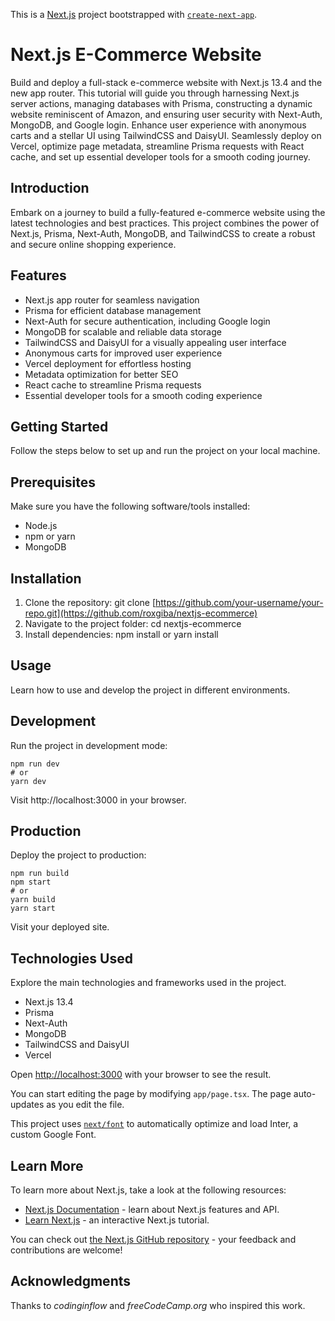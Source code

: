 This is a [Next.js](https://nextjs.org/) project bootstrapped with [`create-next-app`](https://github.com/vercel/next.js/tree/canary/packages/create-next-app).

# Next.js E-Commerce Website

Build and deploy a full-stack e-commerce website with Next.js 13.4 and the new app router. This tutorial will guide you through harnessing Next.js server actions, managing databases with Prisma, constructing a dynamic website reminiscent of Amazon, and ensuring user security with Next-Auth, MongoDB, and Google login. Enhance user experience with anonymous carts and a stellar UI using TailwindCSS and DaisyUI. Seamlessly deploy on Vercel, optimize page metadata, streamline Prisma requests with React cache, and set up essential developer tools for a smooth coding journey.

## Introduction

Embark on a journey to build a fully-featured e-commerce website using the latest technologies and best practices. This project combines the power of Next.js, Prisma, Next-Auth, MongoDB, and TailwindCSS to create a robust and secure online shopping experience.

## Features

- Next.js app router for seamless navigation
- Prisma for efficient database management
- Next-Auth for secure authentication, including Google login
- MongoDB for scalable and reliable data storage
- TailwindCSS and DaisyUI for a visually appealing user interface
- Anonymous carts for improved user experience
- Vercel deployment for effortless hosting
- Metadata optimization for better SEO
- React cache to streamline Prisma requests
- Essential developer tools for a smooth coding experience

## Getting Started

Follow the steps below to set up and run the project on your local machine.

## Prerequisites

Make sure you have the following software/tools installed:

- Node.js
- npm or yarn
- MongoDB

## Installation
1. Clone the repository: git clone [https://github.com/your-username/your-repo.git](https://github.com/roxgiba/nextjs-ecommerce)
2. Navigate to the project folder: cd nextjs-ecommerce
3. Install dependencies: npm install or yarn install

## Usage
Learn how to use and develop the project in different environments.

## Development
Run the project in development mode:

```
npm run dev
# or
yarn dev
```
Visit http://localhost:3000 in your browser.

## Production
Deploy the project to production:

```
npm run build
npm start
# or
yarn build
yarn start
```
Visit your deployed site.

## Technologies Used
Explore the main technologies and frameworks used in the project.

- Next.js 13.4
- Prisma
- Next-Auth
- MongoDB
- TailwindCSS and DaisyUI
- Vercel

Open [http://localhost:3000](http://localhost:3000) with your browser to see the result.

You can start editing the page by modifying `app/page.tsx`. The page auto-updates as you edit the file.

This project uses [`next/font`](https://nextjs.org/docs/basic-features/font-optimization) to automatically optimize and load Inter, a custom Google Font.

## Learn More

To learn more about Next.js, take a look at the following resources:

- [Next.js Documentation](https://nextjs.org/docs) - learn about Next.js features and API.
- [Learn Next.js](https://nextjs.org/learn) - an interactive Next.js tutorial.

You can check out [the Next.js GitHub repository](https://github.com/vercel/next.js/) - your feedback and contributions are welcome!

## Acknowledgments
Thanks to _codinginflow_ and _freeCodeCamp.org_ who inspired this work.
